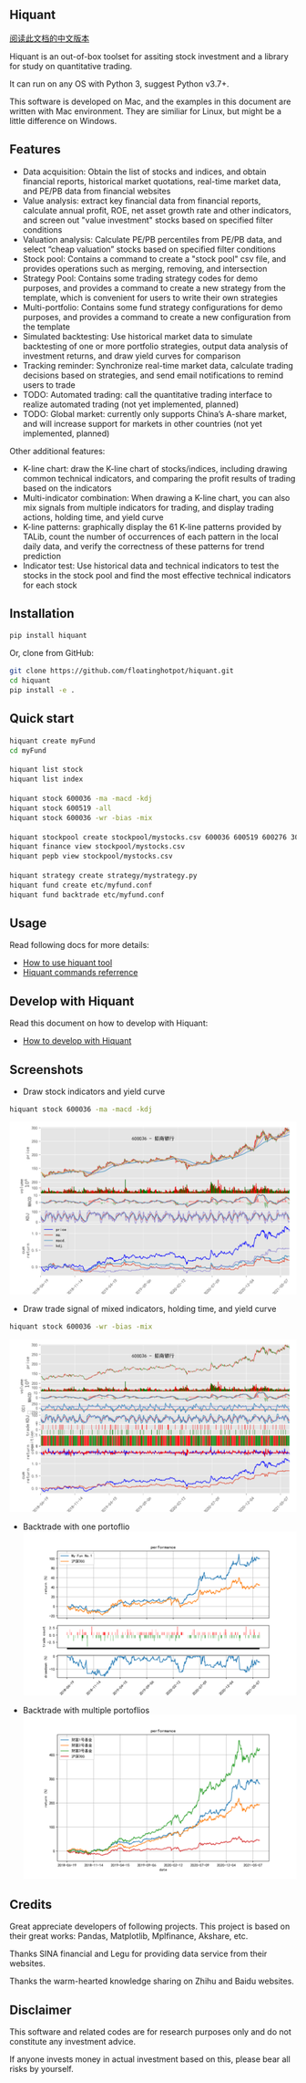 
## Hiquant

[阅读此文档的中文版本](https://github.com/floatinghotpot/hiquant/blob/master/README_zh.md)

Hiquant is an out-of-box toolset for assiting stock investment and a library for study on quantitative trading.

It can run on any OS with Python 3, suggest Python v3.7+. 

This software is developed on Mac, and the examples in this document are written with Mac environment. They are similiar for Linux, but might be a little difference on Windows.

## Features

- Data acquisition: Obtain the list of stocks and indices, and obtain financial reports, historical market quotations, real-time market data, and PE/PB data from financial websites
- Value analysis: extract key financial data from financial reports, calculate annual profit, ROE, net asset growth rate and other indicators, and screen out "value investment" stocks based on specified filter conditions
- Valuation analysis: Calculate PE/PB percentiles from PE/PB data, and select “cheap valuation” stocks based on specified filter conditions
- Stock pool: Contains a command to create a "stock pool" csv file, and provides operations such as merging, removing, and intersection
- Strategy Pool: Contains some trading strategy codes for demo purposes, and provides a command to create a new strategy from the template, which is convenient for users to write their own strategies
- Multi-portfolio: Contains some fund strategy configurations for demo purposes, and provides a command to create a new configuration from the template
- Simulated backtesting: Use historical market data to simulate backtesting of one or more portfolio strategies, output data analysis of investment returns, and draw yield curves for comparison
- Tracking reminder: Synchronize real-time market data, calculate trading decisions based on strategies, and send email notifications to remind users to trade
- TODO: Automated trading: call the quantitative trading interface to realize automated trading (not yet implemented, planned)
- TODO: Global market: currently only supports China’s A-share market, and will increase support for markets in other countries (not yet implemented, planned)

Other additional features:
- K-line chart: draw the K-line chart of stocks/indices, including drawing common technical indicators, and comparing the profit results of trading based on the indicators
- Multi-indicator combination: When drawing a K-line chart, you can also mix signals from multiple indicators for trading, and display trading actions, holding time, and yield curve
- K-line patterns: graphically display the 61 K-line patterns provided by TALib, count the number of occurrences of each pattern in the local daily data, and verify the correctness of these patterns for trend prediction
- Indicator test: Use historical data and technical indicators to test the stocks in the stock pool and find the most effective technical indicators for each stock

## Installation

```bash
pip install hiquant
```

Or, clone from GitHub:
```bash
git clone https://github.com/floatinghotpot/hiquant.git
cd hiquant
pip install -e .
```

## Quick start

```bash
hiquant create myFund
cd myFund

hiquant list stock
hiquant list index

hiquant stock 600036 -ma -macd -kdj
hiquant stock 600519 -all
hiquant stock 600036 -wr -bias -mix

hiquant stockpool create stockpool/mystocks.csv 600036 600519 600276 300357 002258
hiquant finance view stockpool/mystocks.csv
hiquant pepb view stockpool/mystocks.csv

hiquant strategy create strategy/mystrategy.py
hiquant fund create etc/myfund.conf
hiquant fund backtrade etc/myfund.conf
```

## Usage

Read following docs for more details:
- [How to use hiquant tool](https://github.com/floatinghotpot/hiquant/blob/master/docs/README.md)
- [Hiquant commands referrence](https://github.com/floatinghotpot/hiquant/blob/master/docs/CMD.md)

## Develop with Hiquant

Read this document on how to develop with Hiquant:
- [How to develop with Hiquant](https://github.com/floatinghotpot/hiquant/blob/master/docs/DEV.md)

## Screenshots

- Draw stock indicators and yield curve
```bash
hiquant stock 600036 -ma -macd -kdj
```
![Draw stock](https://github.com/floatinghotpot/hiquant/raw/master/docs/draw_stock_1.png)

- Draw trade signal of mixed indicators, holding time, and yield curve
```bash
hiquant stock 600036 -wr -bias -mix
```
![Draw stock](https://github.com/floatinghotpot/hiquant/raw/master/docs/draw_stock_2.png)

- Backtrade with one portoflio
![Draw stock](https://github.com/floatinghotpot/hiquant/raw/master/docs/back_trade.png)

- Backtrade with multiple portoflios
![Draw stock](https://github.com/floatinghotpot/hiquant/raw/master/docs/multi_funds.png)

## Credits

Great appreciate developers of following projects. This project is based on their great works: Pandas, Matplotlib, Mplfinance, Akshare, etc.

Thanks SINA financial and Legu for providing data service from their websites.

Thanks the warm-hearted knowledge sharing on Zhihu and Baidu websites.

## Disclaimer

This software and related codes are for research purposes only and do not constitute any investment advice.

If anyone invests money in actual investment based on this, please bear all risks by yourself.
